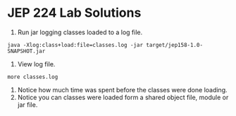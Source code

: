 # JEP 224 Lab Solutions

1. Run jar logging classes loaded to a log file.
```
java -Xlog:class+load:file=classes.log -jar target/jep158-1.0-SNAPSHOT.jar
```
1. View log file.
~~~
more classes.log
~~~
1. Notice how much time was spent before the classes were done loading.
1. Notice you can classes were loaded form a shared object file, module or jar file.